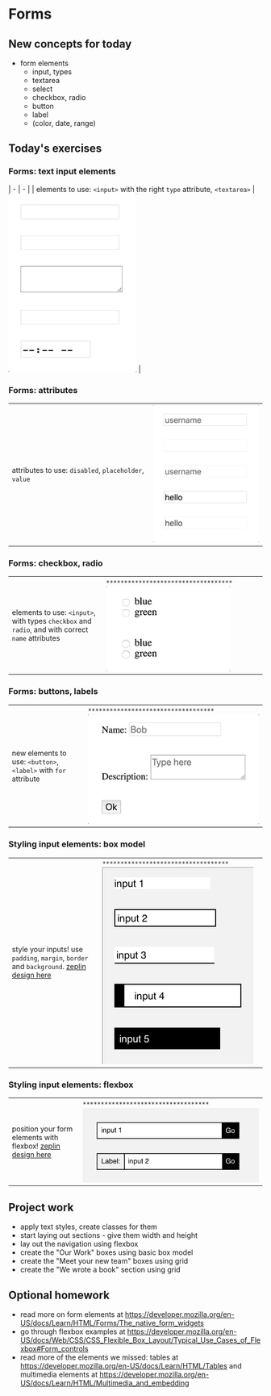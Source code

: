 # Forms

## New concepts for today

- form elements
  - input, types
  - textarea
  - select
  - checkbox, radio
  - button
  - label
  - (color, date, range)

## Today's exercises

### Forms: text input elements

| - | - |
| elements to use: `<input>` with the right `type` attribute, `<textarea>` | ![9.2](./assets/input.gif) |

### Forms: attributes

|   |   |
| - | - |
| attributes to use: `disabled`, `placeholder`, `value` | ![9.2](./assets/attribute.gif) |

### Forms: checkbox, radio

|   |   |
| - | - |
| elements to use: `<input>`, with types `checkbox` and `radio`, and with correct `name` attributes | `***********************************` ![9.2](./assets/check.gif) |

### Forms: buttons, labels

|   |   |
| - | - |
| new elements to use: `<button>`, `<label>` with `for` attribute | `***********************************` ![9.2](./assets/label.gif) |

### Styling input elements: box model

|   |   |
| - | - |
| style your inputs! use `padding`, `margin`, `border` and `background`. [zeplin design here](https://app.zeplin.io/project/5b980960f8d0cb9de317da5f/screen/5bc5fbecd010065fdf8001a2) | `***********************************` ![9.2](./assets/10.jpg) |

### Styling input elements: flexbox

|   |   |
| - | - |
| position your form elements with flexbox! [zeplin design here](https://app.zeplin.io/project/5b980960f8d0cb9de317da5f/screen/5bc6015613f4bb09f4ac9b4d) | `***********************************` ![9.2](./assets/10.2.jpg) |

## Project work

- apply text styles, create classes for them
- start laying out sections - give them width and height
- lay out the navigation using flexbox
- create the "Our Work" boxes using basic box model
- create the "Meet your new team" boxes using grid
- create the "We wrote a book" section using grid

## Optional homework
- read more on form elements at https://developer.mozilla.org/en-US/docs/Learn/HTML/Forms/The_native_form_widgets
- go through flexbox examples at https://developer.mozilla.org/en-US/docs/Web/CSS/CSS_Flexible_Box_Layout/Typical_Use_Cases_of_Flexbox#Form_controls
- read more of the elements we missed: tables at https://developer.mozilla.org/en-US/docs/Learn/HTML/Tables and multimedia elements at https://developer.mozilla.org/en-US/docs/Learn/HTML/Multimedia_and_embedding
